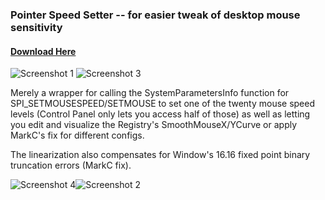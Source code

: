 ### Pointer Speed Setter -- for easier tweak of desktop mouse sensitivity
#### [Download Here](https://github.com/TemporaryName/PointerSpeedSetter/releases)

![Screenshot 1](https://i.redd.it/90mr2cnxse521.png) ![Screenshot 3](https://i.redd.it/a9wrshvzse521.png)


Merely a wrapper for calling the SystemParametersInfo function for SPI_SETMOUSESPEED/SETMOUSE to set one of the twenty mouse speed levels (Control Panel only lets you access half of those) as well as letting you edit and visualize the Registry's SmoothMouseX/YCurve or apply MarkC's fix for different configs.

The linearization also compensates for Window's 16.16 fixed point binary truncation errors (MarkC fix).

![Screenshot 4](https://i.redd.it/qol6i7ytue521.png)![Screenshot 2](https://i.redd.it/2nai520vue521.png)

